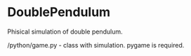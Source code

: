 # DoublePendulum

Phisical simulation of double pendulum.

/python/game.py - class with simulation. pygame is required.